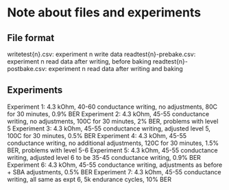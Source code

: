 # Note about files and experiments

## File format

writetest{n}.csv: experiment n write data
readtest{n}-prebake.csv: experiment n read data after writing, before baking
readtest{n}-postbake.csv: experiment n read data after writing and baking

## Experiments

Experiment 1: 4.3 kOhm, 40-60 conductance writing, no adjustments, 80C for 30 minutes, 0.9% BER
Experiment 2: 4.3 kOhm, 45-55 conductance writing, no adjustments, 100C for 30 minutes, 2% BER, problems with level 5
Experiment 3: 4.3 kOhm, 45-55 conductance writing, adjusted level 5, 100C for 30 minutes, 0.5% BER
Experiment 4: 4.3 kOhm, 45-55 conductance writing, no additional adjustments, 120C for 30 minutes, 1.5% BER, problems with level 5-6
Experiment 5: 4.3 kOhm, 45-55 conductance writing, adjusted level 6 to be 35-45 conductance writing, 0.9% BER
Experiment 6: 4.3 kOhm, 45-55 conductance writing, adjustments as before + SBA adjustments, 0.5% BER
Experiment 7: 4.3 kOhm, 45-55 conductance writing, all same as expt 6, 5k endurance cycles, 10% BER

